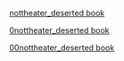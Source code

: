 
[nottheater_deserted book](https://github.com/7900ms/nottheater_deserted/tree/master/book)

[0nottheater_deserted book](https://github.com/7900ms/0nottheater_deserted/tree/master/book)

[00nottheater_deserted book](https://github.com/7900ms/00nottheater_deserted/tree/master/book)
